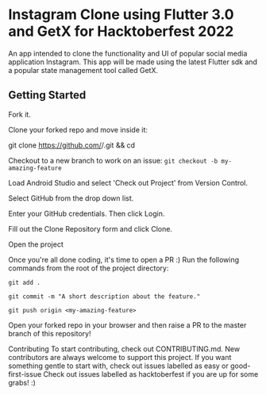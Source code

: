 # Instagram Clone using Flutter 3.0 and GetX for Hacktoberfest 2022

An app intended to clone the functionality and UI of popular social media application Instagram. This app will be made using the latest Flutter sdk and a popular state management tool called GetX.


## Getting Started

Fork it.

Clone your forked repo and move inside it:

git clone https://github.com/<your-github-username>/<repo-name>.git && cd <repo-name>

Checkout to a new branch to work on an issue:
```git checkout -b my-amazing-feature```

Load Android Studio and select 'Check out Project' from Version Control.

Select GitHub from the drop down list.

Enter your GitHub credentials. Then click Login.

Fill out the Clone Repository form and click Clone.

Open the project

Once you're all done coding, it's time to open a PR :) Run the following commands from the root of the project directory:

```git add .```

```git commit -m "A short description about the feature."```

```git push origin <my-amazing-feature>```

Open your forked repo in your browser and then raise a PR to the master branch of this repository!

Contributing
To start contributing, check out CONTRIBUTING.md. New contributors are always welcome to support this project. If you want something gentle to start with, check out issues labelled as easy or good-first-issue Check out issues labelled as hacktoberfest if you are up for some grabs! :)

​
